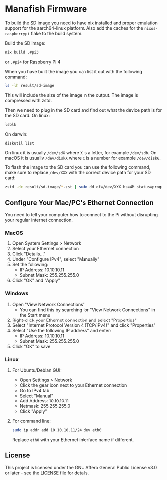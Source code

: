 # Manafish Firmware

To build the SD image you need to have nix installed and proper emulation support for the aarch64-linux platform. Also add the caches for the `nixos-raspberrypi` flake to the build system.

Build the SD image:

```sh
nix build .#pi3
```

or `.#pi4` for Raspberry Pi 4

When you have built the image you can list it out with the following command:

```sh
ls -lh result/sd-image
```

This will include the size of the image in the output. The image is compressed with zstd.

Then we need to plug in the SD card and find out what the device path is for the SD card.
On linux:

```sh
lsblk
```

On darwin:

```sh
diskutil list
```

On linux it is usually `/dev/sdX` where `X` is a letter, for example `/dev/sdb`. On macOS it is usually `/dev/diskX` where `X` is a number for example `/dev/disk6`.

To flash the image to the SD card you can use the following command, make sure to replace `/dev/XXX` with the correct device path for your SD card:

```sh
zstd -dc result/sd-image/*.zst | sudo dd of=/dev/XXX bs=4M status=progress oflag=sync
```

## Configure Your Mac/PC's Ethernet Connection

You need to tell your computer how to connect to the Pi without disrupting your regular internet connection.

### MacOS

1. Open System Settings > Network
2. Select your Ethernet connection
3. Click "Details..."
4. Under "Configure IPv4", select "Manually"
5. Set the following:
   - IP Address: 10.10.10.11
   - Subnet Mask: 255.255.255.0
6. Click "OK" and "Apply"

### Windows

1. Open "View Network Connections"
   - You can find this by searching for "View Network Connections" in the Start menu
2. Right-click your Ethernet connection and select "Properties"
3. Select "Internet Protocol Version 4 (TCP/IPv4)" and click "Properties"
4. Select "Use the following IP address" and enter:
   - IP Address: 10.10.10.11
   - Subnet Mask: 255.255.255.0
5. Click "OK" to save

### Linux

1. For Ubuntu/Debian GUI:
   - Open Settings > Network
   - Click the gear icon next to your Ethernet connection
   - Go to IPv4 tab
   - Select "Manual"
   - Add Address: 10.10.10.11
   - Netmask: 255.255.255.0
   - Click "Apply"

2. For command line:

   ```bash
   sudo ip addr add 10.10.10.11/24 dev eth0
   ```

   Replace `eth0` with your Ethernet interface name if different.

## License

This project is licensed under the GNU Affero General Public License v3.0 or later - see the [LICENSE](LICENSE) file for details.

